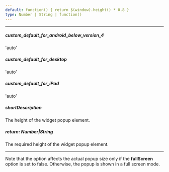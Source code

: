 ```yaml
---
default: function() { return $(window).height() * 0.8 }
type: Number | String | function()
---
```

---
##### custom_default_for_android_below_version_4
'auto'

##### custom_default_for_desktop
'auto'

##### custom_default_for_iPad
'auto'

##### shortDescription
The height of the widget popup element.

##### return: Number|String
The required height of the widget popup element.

---
Note that the option affects the actual popup size only if the **fullScreen** option is set to false. Otherwise, the popup is shown in a full screen mode.